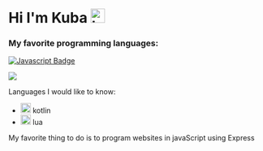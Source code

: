 # Hi I'm Kuba <img src="https://user-images.githubusercontent.com/1303154/88677602-1635ba80-d120-11ea-84d8-d263ba5fc3c0.gif" width="28px" height="28px" alt="hi">

### My favorite programming languages:
[![Javascript Badge](https://img.shields.io/badge/Python-FFD43B?style=for-the-badge&logo=python&logoColor=blue)](#)


<img src="https://github-readme-stats.vercel.app/api/top-langs?username=KubaZary1&show_icons=true&theme=dark"/>

Languages I would like to know: 
- <img height=20 src="https://cdn.jsdelivr.net/gh/devicons/devicon/icons/kotlin/kotlin-plain.svg" /> kotlin
- <img height=20 src="https://cdn.jsdelivr.net/gh/devicons/devicon/icons/lua/lua-original.svg" /> lua

My favorite thing to do is to program websites in javaScript using Express

